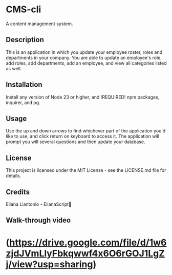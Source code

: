 # CMS-cli
A content management system.

## Description
 This is an application in which you update your employee roster, roles and departments in your company. You are able to update an employee's role, add roles, add departments, add an employee, and view all categories listed as well.
## Installation 
Install any version of Node 23 or higher, and !REQUIRED! npm packages, inquirer, and pg.
## Usage
Use the up and down arrows to find whichever part of the application you'd like to use, and click return on keyboard to access it. The application will prompt you will several questions and then update your database.
## License
This project is licensed under the MIT License - see the LICENSE.md file for details.
## Credits
Eliana Liantonio - ElianaScript🦕
## Walk-through video
# (https://drive.google.com/file/d/1w6zjdJVmLlyFbkqwwf4x6O6rGOJ1LgZj/view?usp=sharing)

